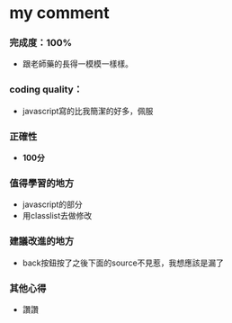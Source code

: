 # my comment
### 完成度：100%
  * 跟老師藥的長得一模模一樣樣。
### coding quality：
  * javascript寫的比我簡潔的好多，佩服
### 正確性
  * __100分__
### 值得學習的地方
  * javascript的部分
  * 用classlist去做修改
### 建議改進的地方
  * back按鈕按了之後下面的source不見惹，我想應該是漏了
### 其他心得
  * 讚讚
